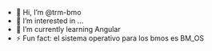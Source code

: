 - 👋 Hi, I’m @trm-bmo
- 👀 I’m interested in ...
- 🌱 I’m currently learning Angular
- ⚡ Fun fact: el sistema operativo para los bmos es BM_OS

